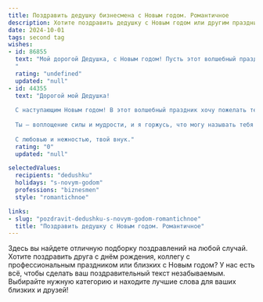 ```yaml
---
title: Поздравить дедушку бизнесмена с Новым годом. Романтичное
description: Хотите поздравить дедушку с Новым годом или другим праздником? Наш ИИ создаст незабываемое поздравление, а вы обязательно выделитесь среди других.  
date: 2024-10-01
tags: second tag
wishes:
- id: 86855
  text: "Мой дорогой Дедушка, с Новым годом! Пусть этот волшебный праздник наполнит твою жизнь такой же безудержной энергией и блеском, как твои успехи в бизнесе.  Желаю тебе не только финансового благополучия, но и безграничного счастья, окруженного любовью близких и теплом домашнего очага. Пусть каждый день нового года будет наполнен радостью и романтикой, а все мечты обязательно сбудутся!  С любовью и нежностью.
  "
  rating: "undefined"
  updated: "null"
- id: 44355
  text: "Дорогой мой Дедушка!
  
  С наступающим Новым годом! В этот волшебный праздник хочу пожелать тебе не только удачи в бизнесе, но и радости в жизни. Пусть новый год принесет яркие моменты, вдохновение и перспективы, которые зажигают в сердце огонь!
  
  Ты — воплощение силы и мудрости, и я горжусь, что могу называть тебя своим Дедушкой. Пусть все твои мечты сбудутся, а каждый миг будет наполнен теплом и любовью. Мы ждём новых свершений, пусть за каждым поворотом судьбы ждёт счастье!
  
  С любовью и нежностью, твой внук."
  rating: "0"
  updated: "null"

selectedValues:
  recipients: "dedushku"
  holidays: "s-novym-godom"
  professions: "biznesmen"
  style: "romantichnoe"

links:
- slug: "pozdravit-dedushku-s-novym-godom-romantichnoe"
  title: "Поздравить дедушку с Новым годом. Романтичное"
---
```


Здесь вы найдете отличную подборку поздравлений на любой случай. 
Хотите поздравить друга с днём рождения, коллегу с профессиональным праздником или близких с Новым годом? У нас есть всё, чтобы сделать ваш поздравительный текст незабываемым. Выбирайте нужную категорию и находите лучшие слова для ваших близких и друзей!

